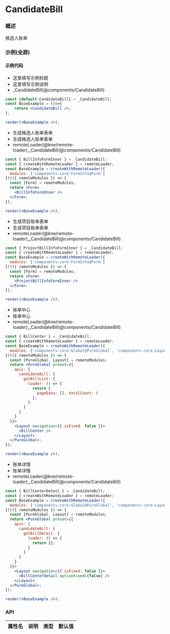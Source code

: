 
# CandidateBill


### 概述

候选人账单


### 示例(全屏)

#### 示例代码

- 这里填写示例标题
- 这里填写示例说明
- _CandidateBill(@components/CandidateBill)

```jsx
const {default:CandidateBill} = _CandidateBill;
const BaseExample = ()=>{
    return <CandidateBill />;
};

render(<BaseExample />);

```

- 生成候选人账单表单
- 生成候选人账单表单
- remoteLoader(@kne/remote-loader),_CandidateBill(@components/CandidateBill)

```jsx
const { BillInfoFormInner } = _CandidateBill;
const { createWithRemoteLoader } = remoteLoader;
const BaseExample = createWithRemoteLoader({
  modules: ['components-core:FormInfo@Form']
})(({ remoteModules }) => {
  const [Form] = remoteModules;
  return <Form>
    <BillInfoFormInner />
  </Form>;
});

render(<BaseExample />);

```

- 生成项目账单表单
- 生成项目账单表单
- remoteLoader(@kne/remote-loader),_CandidateBill(@components/CandidateBill)

```jsx
const { ProjectBillInfoFormInner } = _CandidateBill;
const { createWithRemoteLoader } = remoteLoader;
const BaseExample = createWithRemoteLoader({
  modules: ['components-core:FormInfo@Form']
})(({ remoteModules }) => {
  const [Form] = remoteModules;
  return <Form>
    <ProjectBillInfoFormInner />
  </Form>;
});

render(<BaseExample />);

```

- 账单中心
- 账单中心
- remoteLoader(@kne/remote-loader),_CandidateBill(@components/CandidateBill)

```jsx
const { BillCenter } = _CandidateBill;
const { createWithRemoteLoader } = remoteLoader;
const BaseExample = createWithRemoteLoader({
  modules: ['components-core:Global@PureGlobal', 'components-core:Layout']
})(({ remoteModules }) => {
  const [PureGlobal, Layout] = remoteModules;
  return <PureGlobal preset={{
    apis: {
      candidateBill: {
        getBillList: {
          loader: () => {
            return {
              pageData: [], totalCount: 0
            };
          }
        }
      }
    }
  }}>
    <Layout navigation={{ isFixed: false }}>
      <BillCenter />
    </Layout>
  </PureGlobal>;
});

render(<BaseExample />);

```

- 账单详情
- 账单详情
- remoteLoader(@kne/remote-loader),_CandidateBill(@components/CandidateBill)

```jsx
const { BillCenterDetail } = _CandidateBill;
const { createWithRemoteLoader } = remoteLoader;
const BaseExample = createWithRemoteLoader({
  modules: ['components-core:Global@PureGlobal', 'components-core:Layout']
})(({ remoteModules }) => {
  const [PureGlobal, Layout] = remoteModules;
  return <PureGlobal preset={{
    apis: {
      candidateBill: {
        getBillDetail: {
          loader: () => {
            return {};
          }
        }
      }
    }
  }}>
    <Layout navigation={{ isFixed: false }}>
      <BillCenterDetail optionFixed={false} />
    </Layout>
  </PureGlobal>;
});

render(<BaseExample />);

```


### API

|属性名|说明|类型|默认值|
|  ---  | ---  | --- | --- |

